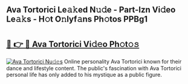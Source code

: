 ## Ava Tortorici Le𝚊𝚔ed N𝚞𝚍e - Part-Izn Vi𝚍eo Le𝚊𝚔s - H𝚘t O𝚗lyf𝚊ns Ph𝚘tos PPBg1

# <h2><a href="http://hfh24u.feru.top/?c=Ava+Tortorici">🔗 👉 🔴 Ava Tortorici Vi𝚍𝚎o Ph𝚘t𝚘𝚜</a></h2>

[![Ava Tortorici Nu𝚍𝚎s](https://i.imgur.com/0TWrTi3.gif)](http://hfh24u.feru.top/?c=Ava+Tortorici)
Online personality Ava Tortorici known for their dance and lifestyle content. The public's fascination with Ava Tortorici personal life has only added to his mystique as a public figure. 
